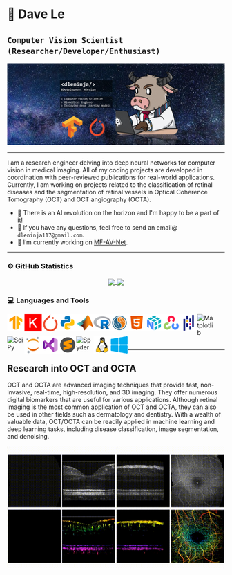 # 🚀 Dave Le

**`Computer Vision Scientist (Researcher/Developer/Enthusiast)`**
---

<p align="center">
  <img src="assets/images/github_banner_smaller.png" />
</p>

---

I am a research engineer delving into deep neural networks for computer vision in medical imaging. All of my coding projects are developed in coordination with peer-reviewed publications for real-world applications. Currently, I am working on projects related to the classification of retinal diseases and the segmentation of retinal vessels in Optical Coherence Tomography (OCT) and OCT angiography (OCTA).

- 👋 There is an AI revolution on the horizon and I'm happy to be a part of it!
- 📧 If you have any questions, feel free to send an email@ `dleninja117@gmail.com`.
- 🔭 I’m currently working on [MF-AV-Net](https://github.com/dleninja/mf-av-net).


---
### ⚙️ GitHub Statistics
<p align="center">
<a href="https://github.com/anuraghazra/github-readme-stats">
  <img align="center" src="https://github-readme-stats-sigma-five.vercel.app/api?username=dleninja&show_icons=true&count_private=True&theme=nightowl" />
</a>
<a href="https://github.com/anuraghazra/convoychat">
  <img align="center" src="https://github-readme-stats-sigma-five.vercel.app/api/top-langs/?username=dleninja&langs_count=8&theme=nightowl" />
</a>
</p>

### 💻 Languages and Tools

[<img align="left" alt="TensorFlow" width="40px" src="assets/svg/Machine Learning SVG/icons8-tensorflow.svg"/>](https://www.tensorflow.org/)
[<img align="left" alt="Keras" width="40px" src="assets/svg/Machine Learning SVG/keras-svgrepo-com.svg"/>](https://keras.io/)
[<img align="left" alt="PyTorch" width="40px" src="assets/svg/Machine Learning SVG/pytorch-svgrepo-com.svg"/>](https://pytorch.org/)

[<img align="left" alt="Python" width="40px" src="assets/svg/Programming Languages SVG/icons8-python.svg"/>](https://www.python.org/)
[<img align="left" alt="MATLAB" width="40px" src="assets/svg/Programming Languages SVG/icons8-matlab.svg"/>](https://www.mathworks.com/products/matlab.html)
[<img align="left" alt="R" width="40px" src="assets/svg/Programming Languages SVG/icons8-r-project.svg"/>](https://www.r-project.org/)
[<img align="left" alt="SQL" width="40px" src="assets/svg/Programming Languages SVG/icons8-my-sql.svg"/>](https://www.mysql.com/)
[<img align="left" alt="HTML" width="40px" src="assets/svg/Programming Languages SVG/icons8-html.svg"/>](https://html.spec.whatwg.org/)

[<img align="left" alt="NumPy" width="40px" src="assets/svg/Programming Tools SVG/icons8-numpy.svg"/>](https://numpy.org/)
[<img align="left" alt="OpenCV" width="40px" src="assets/svg/Programming Tools SVG/icons8-opencv.svg"/>](https://opencv.org/)
[<img align="left" alt="Pandas" width="40px" src="assets/svg/Programming Tools SVG/icons8-pandas.svg"/>](https://pandas.pydata.org/)
[<img align="left" alt="Matplotlib" width="40px" src="https://upload.wikimedia.org/wikipedia/commons/8/84/Matplotlib_icon.svg"/>](https://matplotlib.org/)
[<img align="left" alt="SciPy" width="40px" src="https://upload.wikimedia.org/wikipedia/commons/b/b2/SCIPY_2.svg"/>](https://scipy.org/)

[<img align="left" alt="Jupyter" width="40px" src="assets/svg/IDE SVG/icons8-jupyter.svg"/>](https://jupyter.org/)
[<img align="left" alt="Visual Studios" width="40px" src="assets/svg/IDE SVG/icons8-visual-studio.svg"/>](https://visualstudio.microsoft.com/)
[<img align="left" alt="Sublime" width="40px" src="assets/svg/IDE SVG/sublime-text-svgrepo-com.svg"/>](https://www.sublimetext.com/)
[<img align="left" alt="Spyder" width="40px" src="https://upload.wikimedia.org/wikipedia/commons/archive/7/7e/20211122181859%21Spyder_logo.svg"/>](https://www.spyder-ide.org/)

[<img align="left" alt="Linux" width="40px" src="assets/svg/OS SVG/linux-svgrepo-com.svg"/>](https://www.linux.org/)
[<img align="left" alt="Windows" width="40px" src="assets/svg/OS SVG/windows-applications-svgrepo-com.svg"/>](https://www.microsoft.com/en-us/windows)

<br/>
<br/>
<br/>
<br/>


---

## Research into OCT and OCTA

OCT and OCTA are advanced imaging techniques that provide fast, non-invasive, real-time, high-resolution, and 3D imaging. They offer numerous digital biomarkers that are useful for various applications. Although retinal imaging is the most common application of OCT and OCTA, they can also be used in other fields such as dermatology and dentistry. With a wealth of valuable data, OCT/OCTA can be readily applied in machine learning and deep learning tasks, including disease classification, image segmentation, and denoising.

<p align="center">
  <img src="assets/images/oct_octa.gif" />
</p>
